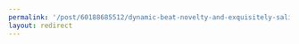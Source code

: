```yaml
---
permalink: '/post/60188685512/dynamic-beat-novelty-and-exquisitely-salient'
layout: redirect
---
```

